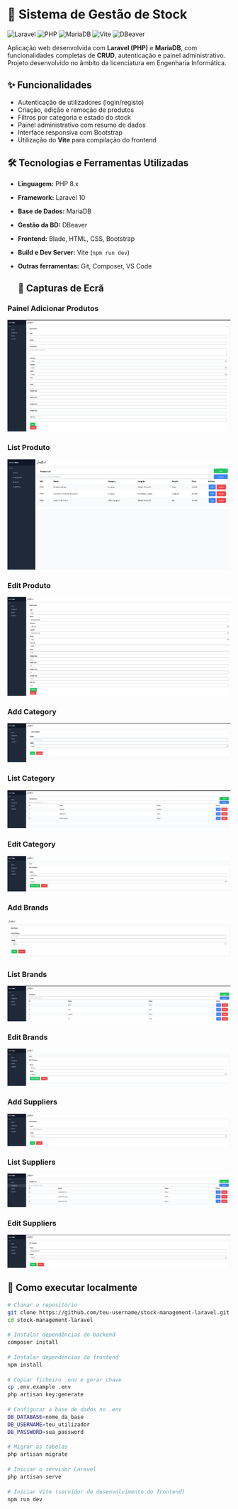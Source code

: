 # 🧾 Sistema de Gestão de Stock

![Laravel](https://img.shields.io/badge/Feito%20com-Laravel-red?style=for-the-badge&logo=laravel&logoColor=white)
![PHP](https://img.shields.io/badge/PHP-8.x-blue?style=for-the-badge&logo=php&logoColor=white)
![MariaDB](https://img.shields.io/badge/MariaDB-10.x-lightgrey?style=for-the-badge&logo=mariadb&logoColor=003545)
![Vite](https://img.shields.io/badge/Vite-Dev%20Server-yellow?style=for-the-badge&logo=vite&logoColor=blue)
![DBeaver](https://img.shields.io/badge/Gestão%20BD-DBeaver-5c7f94?style=for-the-badge&logo=databricks&logoColor=white)

Aplicação web desenvolvida com **Laravel (PHP)** e **MariaDB**, com funcionalidades completas de **CRUD**, autenticação e painel administrativo.  
Projeto desenvolvido no âmbito da licenciatura em Engenharia Informática.

## ✨ Funcionalidades
- Autenticação de utilizadores (login/registo)
- Criação, edição e remoção de produtos
- Filtros por categoria e estado do stock
- Painel administrativo com resumo de dados
- Interface responsiva com Bootstrap
- Utilização do **Vite** para compilação do frontend

## 🛠️ Tecnologias e Ferramentas Utilizadas
- **Linguagem:** PHP 8.x  
- **Framework:** Laravel 10  
- **Base de Dados:** MariaDB  
- **Gestão da BD:** DBeaver  
- **Frontend:** Blade, HTML, CSS, Bootstrap  
- **Build e Dev Server:** Vite (`npm run dev`)  
- **Outras ferramentas:** Git, Composer, VS Code

  ## 📸 Capturas de Ecrã

### Painel Adicionar Produtos
![Painel Add](screenshots/itemsadd.png)

### List Produto
![List Item](screenshots/itemslist.png)

### Edit Produto
![List Item](screenshots/itemsedit.png)

### Add Category
![Add Category](screenshots/categoryadd.png)

### List Category
![List Category](screenshots/categorylist.png)

### Edit Category
![Edit Category](screenshots/categoryedit.png)

### Add Brands
![Add Brand](screenshots/brandadd.png)

### List Brands
![List Brands](screenshots/brandlist.png)

### Edit Brands
![Edit Brands](screenshots/brandedit.png)

### Add Suppliers
![Add Suppliers](screenshots/supplieradd.png)

### List Suppliers
![List Suppliers](screenshots/supplierlist.png)

### Edit Suppliers
![Edit Suppliers](screenshots/supplieredit.png)


## 🚀 Como executar localmente

```bash
# Clonar o repositório
git clone https://github.com/teu-username/stock-management-laravel.git
cd stock-management-laravel

# Instalar dependências do backend
composer install

# Instalar dependências do frontend
npm install

# Copiar ficheiro .env e gerar chave
cp .env.example .env
php artisan key:generate

# Configurar a base de dados no .env
DB_DATABASE=nome_da_base
DB_USERNAME=teu_utilizador
DB_PASSWORD=sua_password

# Migrar as tabelas
php artisan migrate

# Iniciar o servidor Laravel
php artisan serve

# Iniciar Vite (servidor de desenvolvimento do frontend)
npm run dev



